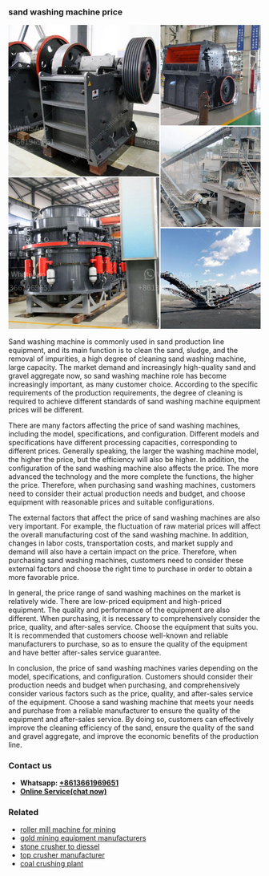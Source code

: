 <h3>sand washing machine price</h3><img src='1706754146.jpg' alt=''><p>Sand washing machine is commonly used in sand production line equipment, and its main function is to clean the sand, sludge, and the removal of impurities, a high degree of cleaning sand washing machine, large capacity. The market demand and increasingly high-quality sand and gravel aggregate now, so sand washing machine role has become increasingly important, as many customer choice. According to the specific requirements of the production requirements, the degree of cleaning is required to achieve different standards of sand washing machine equipment prices will be different.</p><p>There are many factors affecting the price of sand washing machines, including the model, specifications, and configuration. Different models and specifications have different processing capacities, corresponding to different prices. Generally speaking, the larger the washing machine model, the higher the price, but the efficiency will also be higher. In addition, the configuration of the sand washing machine also affects the price. The more advanced the technology and the more complete the functions, the higher the price. Therefore, when purchasing sand washing machines, customers need to consider their actual production needs and budget, and choose equipment with reasonable prices and suitable configurations.</p><p>The external factors that affect the price of sand washing machines are also very important. For example, the fluctuation of raw material prices will affect the overall manufacturing cost of the sand washing machine. In addition, changes in labor costs, transportation costs, and market supply and demand will also have a certain impact on the price. Therefore, when purchasing sand washing machines, customers need to consider these external factors and choose the right time to purchase in order to obtain a more favorable price.</p><p>In general, the price range of sand washing machines on the market is relatively wide. There are low-priced equipment and high-priced equipment. The quality and performance of the equipment are also different. When purchasing, it is necessary to comprehensively consider the price, quality, and after-sales service. Choose the equipment that suits you. It is recommended that customers choose well-known and reliable manufacturers to purchase, so as to ensure the quality of the equipment and have better after-sales service guarantee.</p><p>In conclusion, the price of sand washing machines varies depending on the model, specifications, and configuration. Customers should consider their production needs and budget when purchasing, and comprehensively consider various factors such as the price, quality, and after-sales service of the equipment. Choose a sand washing machine that meets your needs and purchase from a reliable manufacturer to ensure the quality of the equipment and after-sales service. By doing so, customers can effectively improve the cleaning efficiency of the sand, ensure the quality of the sand and gravel aggregate, and improve the economic benefits of the production line.</p><h3>Contact us</h3><ul><li><strong>Whatsapp:&nbsp;<a href="https://wa.me/8613661969651">+8613661969651</a></strong></li><li><a href="https://swt.shibang-china.com/?git&amp;zhl&amp;sand washing machine price"><strong>Online Service(chat now)</strong></a></li></ul><h3>Related</h3><ul><li><a href='roller mill machine for mining.md'>roller mill machine for mining</a></li><li><a href='gold mining equipment manufacturers.md'>gold mining equipment manufacturers</a></li><li><a href='stone crusher to diessel.md'>stone crusher to diessel</a></li><li><a href='top crusher manufacturer.md'>top crusher manufacturer</a></li><li><a href='coal crushing plant.md'>coal crushing plant</a></li></ul>